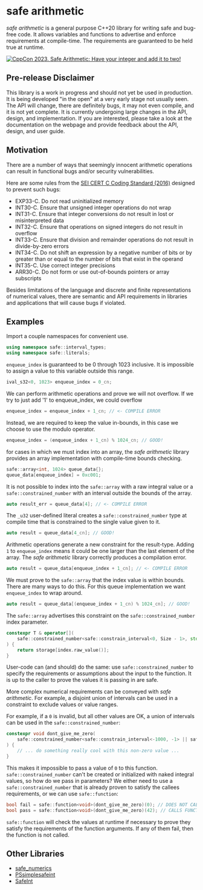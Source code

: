 # safe arithmetic

*safe arithmetic* is a general purpose C++20 library for writing safe and 
bug-free code. It allows variables and functions to advertise and enforce
requirements at compile-time. The requirements are guaranteed to be held 
true at runtime.

[![CppCon 2023. Safe Arithmetic: Have your integer and add it to two!](https://img.youtube.com/vi/E1LfLQ13bgA/0.jpg)](https://www.youtube.com/watch?v=E1LfLQ13bgA)

## Pre-release Disclaimer

This library is a work in progress and should not yet be used in production.
It is being developed "in the open" at a very early stage not usually seen.
The API will change, there are definitely bugs, it may not even compile, and it
is not yet complete. It is currently undergoing large changes in the API, 
design, and implementation. If you are interested, please take a look at the
documentation on the webpage and provide feedback about the API, design, and
user guide.

## Motivation

There are a number of ways that seemingly innocent arithmetic operations can
result in functional bugs and/or security vulnerabilities. 

Here are some rules from the 
[SEI CERT C Coding Standard (2016)](https://resources.sei.cmu.edu/downloads/secure-coding/assets/sei-cert-c-coding-standard-2016-v01.pdf)
designed to prevent such bugs:
- EXP33-C. Do not read uninitialized memory
- INT30-C. Ensure that unsigned integer operations do not wrap
- INT31-C. Ensure that integer conversions do not result in lost or misinterpreted data
- INT32-C. Ensure that operations on signed integers do not result in overflow
- INT33-C. Ensure that division and remainder operations do not result in divide-by-zero errors
- INT34-C. Do not shift an expression by a negative number of bits or by greater than or equal to the number of bits that exist in the operand
- INT35-C. Use correct integer precisions
- ARR30-C. Do not form or use out-of-bounds pointers or array subscripts

Besides limitations of the language and discrete and finite representations of
numerical values, there are semantic and API requirements in libraries and
applications that will cause bugs if violated.

## Examples

Import a couple namespaces for convenient use.

```c++
using namespace safe::interval_types;
using namespace safe::literals;
```

`enqueue_index` is guaranteed to be 0 through 1023 inclusive. It is impossible
to assign a value to this variable outside this range.

```c++
ival_s32<0, 1023> enqueue_index = 0_cn;
```

We can perform arithmetic operations and prove we will not overflow. If we 
try to just add '1' to enqueue_index, we could overflow

```c++
enqueue_index = enqueue_index + 1_cn; // <- COMPILE ERROR 
```
Instead, we are required to keep the value in-bounds, in this case we choose
to use the modulo operator.

```c++
enqueue_index = (enqueue_index + 1_cn) % 1024_cn; // GOOD!
```

for cases in which we must index into an array, the *safe arithmetic* library
provides an array implementation with compile-time bounds checking.

```c++
safe::array<int, 1024> queue_data{};
queue_data[enqueue_index] = 0xc001;
```

It is not possible to index into the `safe::array` with a raw integral value or
a `safe::constrained_number` with an interval outside the bounds of the array.

```c++
auto result_err = queue_data[4]; // <- COMPILE ERROR
```

The `_u32` user-defined literal creates a `safe::constrained_number` type at compile time that
is constrained to the single value given to it. 

```c++
auto result = queue_data[4_cn]; // GOOD!
```

Arithmetic operations generate a new constraint for the result-type. Adding `1`
to `enqueue_index` means it could be one larger than the last element of the
array. The *safe arithmetic* library correctly produces a compilation error.

```c++
auto result = queue_data[enqueue_index + 1_cn]; // <- COMPILE ERROR
```

We must prove to the `safe::array` that the index value is within bounds. 
There are many ways to do this. For this queue implementation we want 
`enqueue_index` to wrap around.

```c++
auto result = queue_data[(enqueue_index + 1_cn) % 1024_cn]; // GOOD!
```

The `safe::array` advertises this constraint on the `safe::constrained_number` index
parameter.

```c++
constexpr T & operator[](
    safe::constrained_number<safe::constrain_interval<0, Size - 1>, std::size_t> index
) {
    return storage[index.raw_value()];
}
```

User-code can (and should) do the same: use `safe::constrained_number` to specify the
requirements or assumptions about the input to the function. It is up to the
caller to prove the values it is passing in are safe.

More complex numerical requirements can be conveyed with *safe arithmetic*. For
example, a disjoint union of intervals can be used in a constraint to exclude 
values or value ranges.

For example, if a `0` is invalid, but all other values are OK, a union of 
intervals can be used in the `safe::constrained_number`:

```c++
constexpr void dont_give_me_zero(
    safe::constrained_number<safe::constrain_interval<-1000, -1> || safe::constrain_interval<1, 1000>, int> not_zero
) {
    // ... do something really cool with this non-zero value ...
}
```

This makes it impossible to pass a value of `0` to this function. `safe::constrained_number`
can't be created or initialized with naked integral values, so how do we pass 
in parameters? We either need to use a `safe::constrained_number` that is already proven
to satisfy the callees requirements, or we can use `safe::function`:

```c++
bool fail = safe::function<void>(dont_give_me_zero)(0); // DOES NOT CALL FUNCTION
bool pass = safe::function<void>(dont_give_me_zero)(42); // CALLS FUNCTION
```

`safe::function` will check the values at runtime if necessary to prove they
satisfy the requirements of the function arguments. If any of them fail,
then the function is not called.

## Other Libraries

- [safe_numerics](https://github.com/boostorg/safe_numerics)
- [PSsimplesafeint](https://github.com/PeterSommerlad/PSsimplesafeint)
- [SafeInt](https://github.com/dcleblanc/SafeInt)

